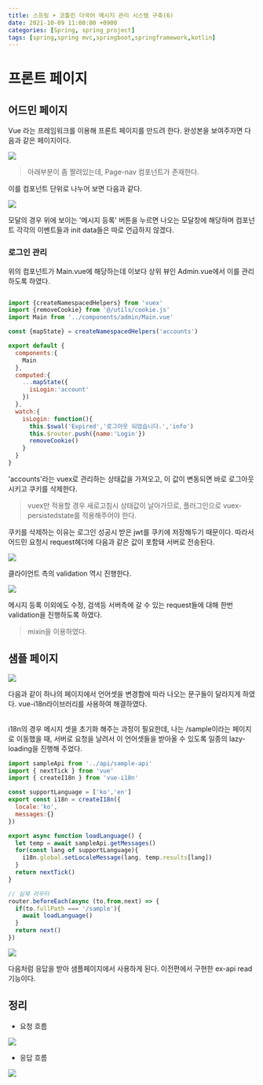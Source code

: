 ```yaml
---
title: 스프링 + 코틀린 다국어 메시지 관리 시스템 구축(6)
date: 2021-10-09 11:00:00 +0900
categories: [Spring, spring_project]
tags: [spring,spring mvc,springboot,springframework,kotlin]
---
```


# 프론트 페이지

## 어드민 페이지

Vue 라는 프레임워크를 이용해 프론트 페이지를 만드려 한다. 완성본을 보여주자면 다음과 같은 페이지이다.

<img src="/assets/img/multilangproject/5.JPG">

> 아래부분이 좀 짤려있는데, Page-nav 컴포넌트가 존재한다.

이를 컴포넌트 단위로 나누어 보면 다음과 같다.

<img src="/assets/img/multilangproject/4.JPG">

모달의 경우 위에 보이는 '메시지 등록' 버튼을 누르면 나오는 모달창에 해당하며 컴포넌트 각각의 이벤트들과 init data들은 따로 언급하지 않겠다.

### 로그인 관리

위의 컴포넌트가 Main.vue에 해당하는데 이보다 상위 뷰인 Admin.vue에서 이를 관리하도록 하였다.

```javascript

import {createNamespacedHelpers} from 'vuex'
import {removeCookie} from '@/utils/cookie.js'
import Main from '../components/admin/Main.vue'

const {mapState} = createNamespacedHelpers('accounts')

export default {
  components:{
    Main
  },
  computed:{
    ...mapState({
      isLogin:'account'
    })
  },
  watch:{
    isLogin: function(){
      this.$swal('Expired','로그아웃 되었습니다.','info')
      this.$router.push({name:'Login'})
      removeCookie()
    }
  }
}
```

'accounts'라는 vuex로 관리하는 상태값을 가져오고, 이 값이 변동되면 바로 로그아웃 시키고 쿠키를 삭제한다.
> vuex만 적용할 경우 새로고침시 상태값이 날아가므로, 플러그인으로 vuex-persistedstate를 적용해주어야 한다.

쿠키를 삭제하는 이유는 로그인 성공시 받은 jwt를 쿠키에 저장해두기 때문이다. 따라서 어드민 요청시 request헤더에 다음과 같은
값이 포함돼 서버로 전송된다.

<img src="/assets/img/multilangproject/6.JPG">

클라이언트 측의 validation 역시 진행한다.

<img src="/assets/img/multilangproject/7.JPG">

메시지 등록 이외에도 수정, 검색등 서버측에 갈 수 있는 request들에 대해 한번 validation을 진행하도록 하였다.
> mixin을 이용하였다.

## 샘플 페이지

<img src="/assets/img/multilangproject/8.JPG">

다음과 같이 하나의 페이지에서 언어셋을 변경함에 따라 나오는 문구들이 달라지게 하였다. vue-i18n라이브러리를 사용하여 해결하였다.

<br/>
i18n의 경우 메시지 셋을 초기화 해주는 과정이 필요한데, 나는 /sample이라는 페이지로 이동했을 때, 서버로 요청을 날려서 이 언어셋들을 받아올 수 있도록
일종의 lazy-loading을 진행해 주었다.

```js
import sampleApi from '../api/sample-api'
import { nextTick } from 'vue'
import { createI18n } from 'vue-i18n'

const supportLanguage = ['ko','en']
export const i18n = createI18n({
  locale:'ko',
  messages:{}
})

export async function loadLanguage() {
  let temp = await sampleApi.getMessages()
  for(const lang of supportLanguage){
    i18n.global.setLocaleMessage(lang, temp.results[lang])
  }
  return nextTick()
}
```

```js
// 실제 라우터
router.beforeEach(async (to,from,next) => {
  if(to.fullPath === '/sample'){
    await loadLanguage()
  }
  return next()
})

```

<img src="/assets/img/multilangproject/9.JPG">

다음처럼 응답을 받아 샘플페이지에서 사용하게 된다. 이전편에서 구현한 ex-api read기능이다.

## 정리

- 요청 흐름

<img src="/assets/img/multilangproject/10.JPG">

- 응답 흐름

<img src="/assets/img/multilangproject/11.JPG">